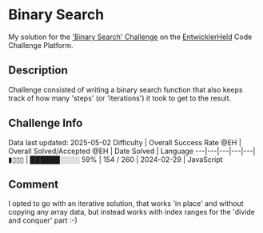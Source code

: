 # Binary Search

My solution for the ['Binary Search' Challenge](https://platform.entwicklerheld.de/challenge/binary-search?technology=JavaScript) on the [EntwicklerHeld](https://platform.entwicklerheld.de/) Code Challenge Platform.

## Description
Challenge consisted of writing a binary search function that also keeps track of how many 'steps' (or 'iterations') it took to get to the result.

## Challenge Info
Data last updated: 2025-05-02
Difficulty | Overall Success Rate @EH | Overall Solved/Accepted @EH | Date Solved | Language
---|---|---|---|---|
▮▯▯▯ | ██████░░░░ 59% | 154 / 260 | 2024-02-29 | JavaScript

## Comment
I opted to go with an iterative solution, that works 'in place' and without copying any array data, but instead works with index ranges for the 'divide and conquer' part :-)